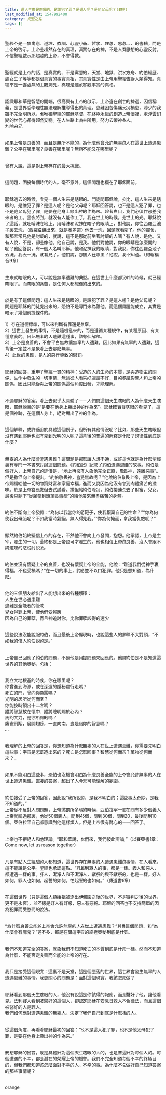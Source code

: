 ```yaml
---
title: 這人生來是瞎眼的，是誰犯了罪？是這人呢？是他父母呢？(轉貼)
last_modified_at: 1547992400
category: 成聖之路
tags: []
---
```


<br/>聖經不是一個寓意、道理、教訓、心靈小品、哲學、理想、思想、、、的書藉，而是上帝的啓示。上帝是超然存在的真理，真實存在的神，不是人類思想的心靈反射。不信聖經啟示那超越的上帝，不會得救。<br/><br/><br/>聖經就是上帝的話，是真實的、不是寓意的，天堂、地獄、洪水方舟、約伯經歴、處女生子等等都是個真實的事實真相，其真實性是由上帝用聖經告訴人類得知。真理不是一套虛無的主觀洞見，真理是連於客觀事實的真相。<br/><br/><br/>認識耶和華是智慧的開端，很高興有上帝的啟示，上帝遠在創世的揀選，因信稱義，是世界哲學理性無法理解推導得出的真理。患難困苦傷痛天災禍患，渺少的我雖不完全明所以，但唯獨聖經的耶穌基督，在終極永恆的創造上帝懷裡，處浮雲幻變的世代心卻得超然安穩。在人生路上為主所用，努力去榮神益人。<br/><!--more-->九喻弟兄<br/><br/><br/>如果上帝是良善的，而且是無所不能的，為什麼他會允許無辜的人在這世上遭遇患難？公平在哪里呢？良善在哪里呢？無所不能又在哪里呢？<br/><br/><br/>曾有人說，這是對上帝存在的最大挑戰。<br/><br/><br/>這問題，困擾每個時代的人。毫不意外，這個問題也擺在了耶穌面前。<br/><br/><br/>耶穌過去的時候，看見一個人生來是瞎眼的。門徒問耶穌說，拉比，這人生來是瞎眼的，是誰犯了罪？是這人呢？是他父母呢？耶穌回答說，也不是這人犯了罪，也不是他父母犯了罪，是要在他身上顯出神的作為來。趁著白日，我們必須作那差我來者的工。黑夜將到，就沒有人能作工了。我在世上的時候，是世上的光。耶穌說了這話，就吐唾沫在地上，用唾沫和泥抹在瞎子的眼睛上，對他說，你往西羅亞池子裏去洗，（西羅亞翻出來，就是奉差遣）他去一洗，回頭就看見了。他的鄰舍，和那素常見他是討飯的，就說，這不是那從前坐著討飯的人嗎？有人說，是他。又有人說，不是，卻是像他。他自己說，是我。他們對他說，你的眼睛是怎麼開的呢？他回答說，有一個人名叫耶穌。他和泥抹我的眼睛，對我說，你往西羅亞池子去洗。我去一洗，就看見了。他們說，那個人在哪里？他說，我不知道。（約翰福音9章）<br/><br/><br/>生來就瞎眼的人，可以說是無辜遭難的典型。在這世上什麼都沒幹的時候，就已經瞎眼了。而瞎眼的痛苦，是任何人都想像的出來的。<br/><br/><br/>於是有了這個問題：這人生來是瞎眼的，是誰犯了罪？是這人呢？是他父母呢？<br/>問題是耶穌的門徒提出來的，恐怕不是專門來為難他。而這個問題能成立，其實是暗示了幾個前提條件的。<br/><br/>1）存在道德標準，可以來判斷有罪還是無辜。<br/>2）這世上發生的事情，不是隨機亂來的，而是遵循某種規律，有某種原因、有某種意義的。因此無辜的人遭難這種事，該有個解釋。<br/>3）上帝是良善的，不會平白無故讓無辜的人遭難。因此如果有無辜的人遭難，這背後一定並不是象看上去那麼無辜。<br/>4）此世的患難，是人的惡行導致的懲罰。<br/><br/><br/>耶穌的回答，重申了聖經一貫的精神：受造的人的生命的本質，是與造物主的關係。生命中發生的一切事情，無論從人看來好還是不好，目的都是影響人和上帝的關係，因此只能從與上帝的關係這個角度出發，才能理解。<br/><br/><br/>不過耶穌的答案，看上去似乎太具體了－－人們問這個天生瞎眼的人為什麼天生瞎眼，耶穌說目的是“是要在他身上顯出神的作為來”。耶穌確實讓瞎眼的看見了，這是個神跡，在這個人身上，絕對顯出了神的作為。<br/><br/><br/>這個解釋，或許適用於具體這個例子，但所有其他情況呢？比如，那些天生瞎眼但沒有遇到耶穌也沒有見到光明的人呢？這背後的普遍的解釋是什麼？規律性到底是什麼？<br/><br/><br/>無辜的人為什麼會遭遇患難？這問題是那麼讓人想不通，或許這也就是為什麼聖經裏有專門一本書來討論這個問題。《約伯記》記載了約伯遭遇患難的故事。約伯是個好人，上帝自己的評價是，“地上再沒有人象他完全正直，敬畏神，遠離惡事”。但是撒但向上帝提出，“約伯敬畏神，豈是無故呢？”他說約伯敬畏上帝，是因為上帝賜福給他一切的物質財富和家庭幸福，進而又說因為他沒有嘗到肉體痛苦的滋味。於是上帝答應撒但去試試看。撒但給約伯降災，約伯接連失去了財富，兒女，最後只剩下“從腳掌到頭頂長毒瘡”的給他帶來無盡痛苦的身體。<br/><br/><br/>約伯不斷向上帝發問：“為何以我當你的箭靶子，使我厭棄自己的性命？”“你為何使我出母胎呢？不如我當時氣絕，無人得見我。”“你為何掩面，拿我當仇敵呢？”<br/><br/><br/>顯然約伯始終堅信上帝的存在，不然他不會向上帝發問，抱怨。他承認，上帝是主宰，發生的一切，最終都是上帝認可才發生的。他也相信上帝的良善，沒人會跟不講道理的惡棍討說法。<br/><br/><br/>約伯並沒有懷疑上帝的良善，也沒有懷疑上帝的全能，他說：“難道我們從神手裏得福，不也受禍嗎？”在一切的事上，約伯並不以口犯罪。他只是想知道，為什麼。<br/><br/><br/>他的三個朋友給出了人能想出來的各種解釋：<br/>人生在世必遇患難<br/>患難是全能者的管教<br/>兒女得罪上帝，使他們受報應<br/>因為自己的罪孽，而且神追討你，比你罪孽該得的還少<br/><br/><br/>這些說法沒能說服約伯，而且最後上帝顯現時，也說這些人的解釋不大對頭，“不如我的僕人約伯說的是。”<br/><br/><br/>上帝自己回應了約伯的問題，不過他是用提問題來回應的。他問約伯是不是知道這世界的其他奧秘，包括：<br/><br/><br/>我立大地根基的時候，你在哪里呢？<br/>你曾進到海源，或在深遠的隱秘處行走嗎？<br/>死亡的門，曾向你顯露嗎？<br/>光明的居所從何而至？<br/>你能按時領出十二宮嗎？<br/>誰將智慧放在懷中，誰將聰明賜於心內？<br/>馬的大力，是你所賜的嗎？<br/>鷹雀飛翔，展開翅膀，一直向南，豈是借你的智慧嗎？<br/>…<br/><br/><br/>我理解的上帝的回答是，你想知道為什麼無辜的人在世上遭遇患難，你需要先明白這些事：宇宙是怎麼造出來的？死亡是怎麼回事？智慧從何而來？萬物從何而來？…<br/><br/><br/>如果不能明白這些事，恐怕也沒機會明白為什麼良善全能的上帝會允許無辜的人在世上遭遇患難。直接的答案，超出了人今天可能理解的範圍。<br/><br/><br/>約伯接受了上帝的回答，因此說“我所說的，是我不明白的；這些事太奇妙，是我不知道的。”<br/>上帝從不反對人問問題，上帝懲罰所多瑪的時候，亞伯拉罕一直在問有多少個義人上帝就饒過那裏，他從50個義人，問到45個，問到30個，問到20，最後問到10個。亞伯拉罕自己都意識到他這樣煩人。但是上帝很有耐心的一一回答了。<br/><br/><br/>上帝也不拒絕人和他理論。“耶和華說，你們來，我們彼此辯論。”（以賽亞書1章：Come now, let us reason together）<br/><br/><br/>凡是有點人生經驗的人都知道，這世界存在無辜的人遭遇患難的事情，在人看來，這不能說是公平。聖經也承認這點。“凡臨到眾人的事，都是一樣。義人和惡人，都遭遇一樣的事。好人，潔淨人和不潔淨人，獻祭的與不獻祭的，也是一樣。好人如何，罪人也如何。起誓的如何，怕起誓的也如何。”（傳道書9章）<br/><br/><br/>在這個世界（只是這個人類始祖被逐出伊甸園之後的世界，不是審判之後的世界，更不是永恆），並不總是好人有好報，惡人有惡報。耶穌的回答也不支持簡單的因為犯罪而受懲罰的說法。<br/><br/><br/>“為什麼良善全能的上帝會允許無辜的人在世上遭遇患難？”其實這個問題，和“為什麼會有魔鬼？”差不多，都是在問這宇宙的終極奧秘到底是什麼。<br/><br/><br/>我們不知道完全的答案，就象我們不知道死亡的本質到底是什麼一樣。然而不知道為什麼，不能否定良善而全能的上帝的存在。<br/><br/><br/>我只是接受這個現實：這裏不是天堂，這是個墮落的世界，這世界會發生無辜的人遭遇患難的事情。我更關心的問題是：面對這個現實，我該怎麼做？<br/><br/><br/>耶穌看到那個天生瞎眼的人，他沒有說這是你該得的報應，而是醫好了他，讓他看見。法利賽人看到被醫好的這個人，卻認定耶穌在安息日救人不合律法，而且這個被醫好的人是罪人。<br/>我們如何應對遭遇患難的無辜人，決定了我們自己到底是什麼樣的人。<br/><br/><br/>從這個角度，再看看耶穌最初的回答：“也不是這人犯了罪，也不是他父母犯了罪，是要在他身上顯出神的作為來。”<br/><br/><br/>我想耶穌的回答，既是具體針對這個天生瞎眼的人的，也是普遍針對每個人的。每個遭遇的不幸，都是潛在的榮耀上帝的機會。我們不完全知道每個不幸的終極目的，但我們都知道該怎麼面對不幸的人，不幸的事。為什麼不先做好自己知道答案的那些事情呢？<br/><br/><br/>orange
